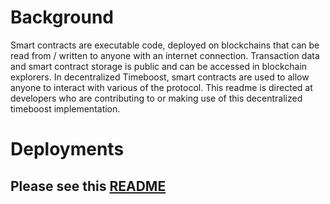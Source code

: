 # Background
Smart contracts are executable code, deployed on blockchains that can be read from / written to anyone with an internet connection. Transaction data and smart contract storage is public and can be accessed in blockchain explorers. In decentralized Timeboost, smart contracts are used to allow anyone to interact with various of the protocol. This readme is directed at developers who are contributing to or making use of this decentralized timeboost implementation. 

# Deployments
## Please see this [README](../timeboost-contract/README.md)